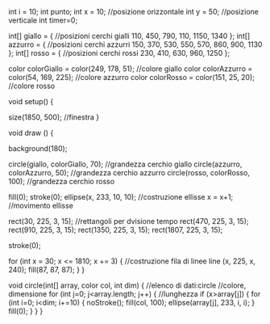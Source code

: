 int i = 10;
int punto; 
int x = 10; //posizione orizzontale 
int y = 50; //posizione verticale
int timer=0;

int[] giallo = { //posizioni cerchi gialli
  110, 450, 790, 110, 1150, 1340
};
int[] azzurro = { //posizioni cerchi azzurri 
  150, 370, 530, 550, 570, 860, 900, 1130
};
int[] rosso = { //posizioni cerchi rossi 
  230, 410, 630, 960, 1250
};

color colorGiallo = color(249, 178, 51); //colore giallo 
color colorAzzurro = color(54, 169, 225); //colore azzurro 
color colorRosso = color(151, 25, 20); //colore rosso 


void setup() {

  size(1850, 500); //finestra
}

void draw () {

  background(180);

  circle(giallo, colorGiallo, 70); //grandezza cerchio giallo 
  circle(azzurro, colorAzzurro, 50); //grandezza cerchio azzurro
  circle(rosso, colorRosso, 100); //grandezza cerchio rosso 


  fill(0);
  stroke(0);
  ellipse(x, 233, 10, 10); //costruzione ellisse 
  x = x+1; //movimento ellisse 

  rect(30, 225, 3, 15); //rettangoli per dvisione tempo 
  rect(470, 225, 3, 15); 
  rect(910, 225, 3, 15);
  rect(1350, 225, 3, 15);
  rect(1807, 225, 3, 15);

  stroke(0);

  for (int x = 30; x <= 1810; x += 3) { //costruzione fila di linee
    line (x, 225, x, 240);
    fill(87, 87, 87);
  }
}   


void circle(int[] array, color col, int dim) { //elenco di dati:circle
//colore, dimensione 
  for (int j=0; j<array.length; j++) { //lunghezza 
    if (x>array[j]) {
      for (int i=0; i<dim; i+=10) {
        noStroke(); 
        fill(col, 100);
        ellipse(array[j], 233, i, i);
      }
      fill(0);
    }
  }
} 

